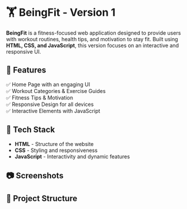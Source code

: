 # 🏋️ BeingFit - Version 1

**BeingFit** is a fitness-focused web application designed to provide users with workout routines, health tips, and motivation to stay fit. Built using **HTML, CSS, and JavaScript**, this version focuses on an interactive and responsive UI.

## 🚀 Features
✅ Home Page with an engaging UI  
✅ Workout Categories & Exercise Guides  
✅ Fitness Tips & Motivation  
✅ Responsive Design for all devices  
✅ Interactive Elements with JavaScript  

## 🎨 Tech Stack
- **HTML** - Structure of the website  
- **CSS** - Styling and responsiveness  
- **JavaScript** - Interactivity and dynamic features  

## 📷 Screenshots

## 📂 Project Structure
